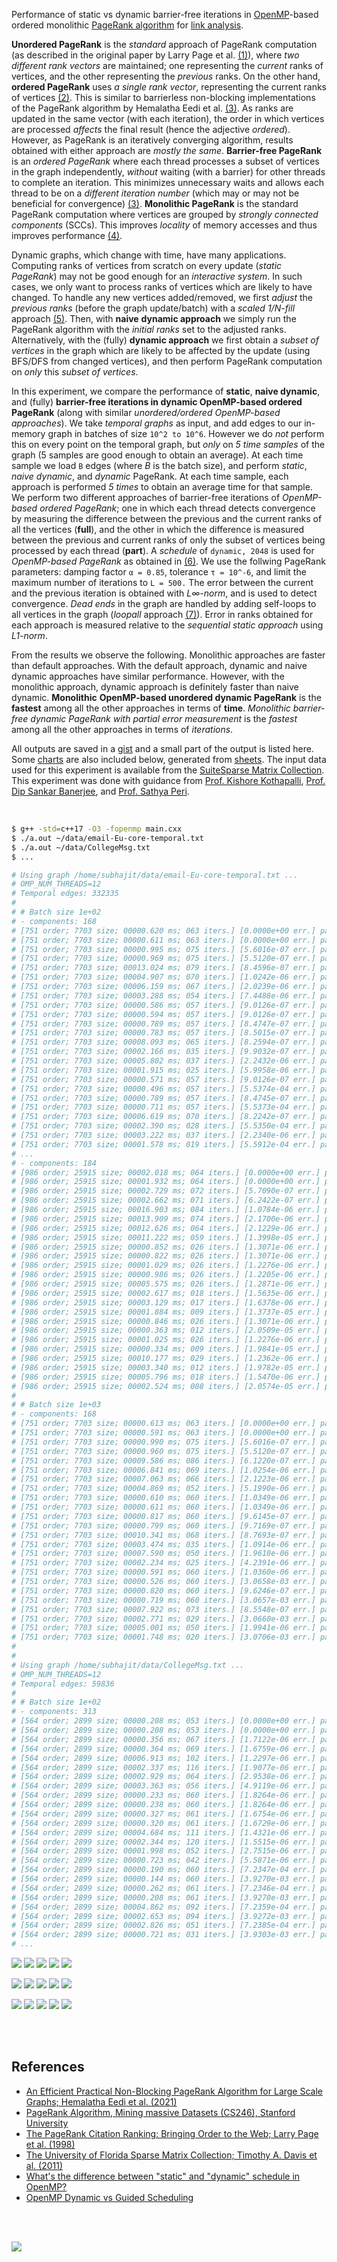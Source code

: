 Performance of static vs dynamic barrier-free iterations in [OpenMP]-based
ordered monolithic [PageRank algorithm] for [link analysis].

**Unordered PageRank** is the *standard* approach of PageRank computation (as
described in the original paper by Larry Page et al. [(1)]), where *two*
*different rank vectors* are maintained; one representing the *current* ranks of
vertices, and the other representing the *previous* ranks. On the other hand,
**ordered PageRank** uses *a single rank vector*, representing the current ranks
of vertices [(2)]. This is similar to barrierless non-blocking implementations
of the PageRank algorithm by Hemalatha Eedi et al. [(3)]. As ranks are updated
in the same vector (with each iteration), the order in which vertices are
processed *affects* the final result (hence the adjective *ordered*). However,
as PageRank is an iteratively converging algorithm, results obtained with either
approach are *mostly the same*. **Barrier-free PageRank** is an *ordered*
*PageRank* where each thread processes a subset of vertices in the graph
independently, *without* waiting (with a barrier) for other threads to complete an
iteration. This minimizes unnecessary waits and allows each thread to be on a
*different iteration number* (which may or may not be beneficial for convergence)
[(3)]. **Monolithic PageRank** is the standard PageRank computation where vertices
are grouped by *strongly connected components* (SCCs). This improves *locality* of
memory accesses and thus improves performance [(4)].

Dynamic graphs, which change with time, have many applications. Computing ranks
of vertices from scratch on every update (*static PageRank*) may not be good
enough for an *interactive system*. In such cases, we only want to process ranks
of vertices which are likely to have changed. To handle any new vertices
added/removed, we first *adjust* the *previous ranks* (before the graph
update/batch) with a *scaled 1/N-fill* approach [(5)]. Then, with **naive**
**dynamic approach** we simply run the PageRank algorithm with the *initial ranks*
set to the adjusted ranks. Alternatively, with the (fully) **dynamic approach**
we first obtain a *subset of vertices* in the graph which are likely to be
affected by the update (using BFS/DFS from changed vertices), and then perform
PageRank computation on *only* this *subset of vertices*.

In this experiment, we compare the performance of **static**, **naive dynamic**,
and (fully) **barrier-free iterations in dynamic OpenMP-based ordered PageRank**
(along with similar *unordered/ordered OpenMP-based approaches*). We take
*temporal graphs* as input, and add edges to our in-memory graph in batches of
size `10^2 to 10^6`. However we do *not* perform this on every point on the
temporal graph, but *only* on *5 time samples* of the graph (5 samples are good
enough to obtain an average). At each time sample we load `B` edges (where *B*
is the batch size), and perform *static*, *naive dynamic*, and *dynamic*
PageRank. At each time sample, each approach is performed *5 times* to obtain an
average time for that sample. We perform two different approaches of
barrier-free iterations of *OpenMP-based ordered PageRank*; one in which each
thread detects convergence by measuring the difference between the previous and
the current ranks of all the vertices (**full**), and the other in which the
difference is measured between the previous and current ranks of only the subset
of vertices being processed by each thread (**part**). A *schedule* of
`dynamic, 2048` is used for *OpenMP-based PageRank* as obtained in [(6)]. We use
the follwing PageRank parameters: damping factor `α = 0.85`, tolerance `τ = 10^-6`,
and limit the maximum number of iterations to `L = 500.` The error between the
current and the previous iteration is obtained with *L∞-norm*, and is used to
detect convergence. *Dead ends* in the graph are handled by adding self-loops to
all vertices in the graph (*loopall* approach [(7)]). Error in ranks obtained
for each approach is measured relative to the *sequential static approach* using
*L1-norm*.

From the results we observe the following. Monolithic approaches are faster than
default approaches. With the default approach, dynamic and naive dynamic
approaches have similar performance. However, with the monolithic approach,
dynamic approach is definitely faster than naive dynamic. **Monolithic**
**OpenMP-based unordered dynamic PageRank** is the **fastest** among all the other
approaches in terms of **time**. *Monolithic barrier-free dynamic PageRank with*
*partial error measurement* is the *fastest* among all the other approaches in
terms of *iterations*.

All outputs are saved in a [gist] and a small part of the output is listed here.
Some [charts] are also included below, generated from [sheets]. The input data
used for this experiment is available from the [SuiteSparse Matrix Collection].
This experiment was done with guidance from [Prof. Kishore Kothapalli],
[Prof. Dip Sankar Banerjee], and [Prof. Sathya Peri].

<br>

```bash
$ g++ -std=c++17 -O3 -fopenmp main.cxx
$ ./a.out ~/data/email-Eu-core-temporal.txt
$ ./a.out ~/data/CollegeMsg.txt
$ ...

# Using graph /home/subhajit/data/email-Eu-core-temporal.txt ...
# OMP_NUM_THREADS=12
# Temporal edges: 332335
#
# # Batch size 1e+02
# - components: 168
# [751 order; 7703 size; 00000.620 ms; 063 iters.] [0.0000e+00 err.] pagerankOmpUnorderedStatic
# [751 order; 7703 size; 00000.611 ms; 063 iters.] [0.0000e+00 err.] pagerankOmpUnorderedSplitStatic
# [751 order; 7703 size; 00000.995 ms; 075 iters.] [5.6016e-07 err.] pagerankOmpOrderedStatic
# [751 order; 7703 size; 00000.969 ms; 075 iters.] [5.5120e-07 err.] pagerankOmpOrderedSplitStatic
# [751 order; 7703 size; 00013.024 ms; 079 iters.] [8.4596e-07 err.] pagerankBarrierfreeFullOmpStatic
# [751 order; 7703 size; 00004.907 ms; 070 iters.] [1.0242e-06 err.] pagerankBarrierfreeFullOmpSplitStatic
# [751 order; 7703 size; 00006.159 ms; 067 iters.] [2.0239e-06 err.] pagerankBarrierfreePartOmpStatic
# [751 order; 7703 size; 00003.288 ms; 054 iters.] [7.4488e-06 err.] pagerankBarrierfreePartOmpSplitStatic
# [751 order; 7703 size; 00000.586 ms; 057 iters.] [9.0126e-07 err.] pagerankOmpUnorderedNaiveDynamic
# [751 order; 7703 size; 00000.594 ms; 057 iters.] [9.0126e-07 err.] pagerankOmpUnorderedSplitNaiveDynamic
# [751 order; 7703 size; 00000.789 ms; 057 iters.] [8.4747e-07 err.] pagerankOmpOrderedNaiveDynamic
# [751 order; 7703 size; 00000.783 ms; 057 iters.] [8.5015e-07 err.] pagerankOmpOrderedSplitNaiveDynamic
# [751 order; 7703 size; 00008.093 ms; 065 iters.] [8.2594e-07 err.] pagerankBarrierfreeFullOmpNaiveDynamic
# [751 order; 7703 size; 00002.166 ms; 035 iters.] [9.9032e-07 err.] pagerankBarrierfreeFullOmpSplitNaiveDynamic
# [751 order; 7703 size; 00005.802 ms; 037 iters.] [2.2432e-06 err.] pagerankBarrierfreePartOmpNaiveDynamic
# [751 order; 7703 size; 00001.915 ms; 025 iters.] [5.9958e-06 err.] pagerankBarrierfreePartOmpSplitNaiveDynamic
# [751 order; 7703 size; 00000.571 ms; 057 iters.] [9.0126e-07 err.] pagerankOmpUnorderedDynamic
# [751 order; 7703 size; 00000.496 ms; 057 iters.] [5.5374e-04 err.] pagerankOmpUnorderedSplitDynamic
# [751 order; 7703 size; 00000.789 ms; 057 iters.] [8.4745e-07 err.] pagerankOmpOrderedDynamic
# [751 order; 7703 size; 00000.711 ms; 057 iters.] [5.5373e-04 err.] pagerankOmpOrderedSplitDynamic
# [751 order; 7703 size; 00006.619 ms; 070 iters.] [8.2242e-07 err.] pagerankBarrierfreeFullOmpDynamic
# [751 order; 7703 size; 00002.390 ms; 028 iters.] [5.5350e-04 err.] pagerankBarrierfreeFullOmpSplitDynamic
# [751 order; 7703 size; 00003.222 ms; 037 iters.] [2.2340e-06 err.] pagerankBarrierfreePartOmpDynamic
# [751 order; 7703 size; 00001.578 ms; 019 iters.] [5.5912e-04 err.] pagerankBarrierfreePartOmpSplitDynamic
# ...
# - components: 184
# [986 order; 25915 size; 00002.018 ms; 064 iters.] [0.0000e+00 err.] pagerankOmpUnorderedStatic
# [986 order; 25915 size; 00001.932 ms; 064 iters.] [0.0000e+00 err.] pagerankOmpUnorderedSplitStatic
# [986 order; 25915 size; 00002.729 ms; 072 iters.] [5.7090e-07 err.] pagerankOmpOrderedStatic
# [986 order; 25915 size; 00002.662 ms; 071 iters.] [6.2422e-07 err.] pagerankOmpOrderedSplitStatic
# [986 order; 25915 size; 00016.903 ms; 084 iters.] [1.0784e-06 err.] pagerankBarrierfreeFullOmpStatic
# [986 order; 25915 size; 00013.909 ms; 074 iters.] [2.1700e-06 err.] pagerankBarrierfreeFullOmpSplitStatic
# [986 order; 25915 size; 00012.626 ms; 064 iters.] [2.1229e-06 err.] pagerankBarrierfreePartOmpStatic
# [986 order; 25915 size; 00011.222 ms; 059 iters.] [1.3998e-05 err.] pagerankBarrierfreePartOmpSplitStatic
# [986 order; 25915 size; 00000.852 ms; 026 iters.] [1.3071e-06 err.] pagerankOmpUnorderedNaiveDynamic
# [986 order; 25915 size; 00000.822 ms; 026 iters.] [1.3071e-06 err.] pagerankOmpUnorderedSplitNaiveDynamic
# [986 order; 25915 size; 00001.029 ms; 026 iters.] [1.2276e-06 err.] pagerankOmpOrderedNaiveDynamic
# [986 order; 25915 size; 00000.986 ms; 026 iters.] [1.2205e-06 err.] pagerankOmpOrderedSplitNaiveDynamic
# [986 order; 25915 size; 00005.575 ms; 026 iters.] [1.2871e-06 err.] pagerankBarrierfreeFullOmpNaiveDynamic
# [986 order; 25915 size; 00002.617 ms; 018 iters.] [1.5635e-06 err.] pagerankBarrierfreeFullOmpSplitNaiveDynamic
# [986 order; 25915 size; 00003.129 ms; 017 iters.] [1.6378e-06 err.] pagerankBarrierfreePartOmpNaiveDynamic
# [986 order; 25915 size; 00001.884 ms; 009 iters.] [1.3737e-05 err.] pagerankBarrierfreePartOmpSplitNaiveDynamic
# [986 order; 25915 size; 00000.846 ms; 026 iters.] [1.3071e-06 err.] pagerankOmpUnorderedDynamic
# [986 order; 25915 size; 00000.363 ms; 012 iters.] [2.0509e-05 err.] pagerankOmpUnorderedSplitDynamic
# [986 order; 25915 size; 00001.025 ms; 026 iters.] [1.2276e-06 err.] pagerankOmpOrderedDynamic
# [986 order; 25915 size; 00000.334 ms; 009 iters.] [1.9841e-05 err.] pagerankOmpOrderedSplitDynamic
# [986 order; 25915 size; 00010.177 ms; 029 iters.] [1.2362e-06 err.] pagerankBarrierfreeFullOmpDynamic
# [986 order; 25915 size; 00003.340 ms; 012 iters.] [1.9782e-05 err.] pagerankBarrierfreeFullOmpSplitDynamic
# [986 order; 25915 size; 00005.796 ms; 018 iters.] [1.5470e-06 err.] pagerankBarrierfreePartOmpDynamic
# [986 order; 25915 size; 00002.524 ms; 008 iters.] [2.0574e-05 err.] pagerankBarrierfreePartOmpSplitDynamic
#
# # Batch size 1e+03
# - components: 168
# [751 order; 7703 size; 00000.613 ms; 063 iters.] [0.0000e+00 err.] pagerankOmpUnorderedStatic
# [751 order; 7703 size; 00000.591 ms; 063 iters.] [0.0000e+00 err.] pagerankOmpUnorderedSplitStatic
# [751 order; 7703 size; 00000.990 ms; 075 iters.] [5.6016e-07 err.] pagerankOmpOrderedStatic
# [751 order; 7703 size; 00000.960 ms; 075 iters.] [5.5120e-07 err.] pagerankOmpOrderedSplitStatic
# [751 order; 7703 size; 00009.586 ms; 086 iters.] [6.1220e-07 err.] pagerankBarrierfreeFullOmpStatic
# [751 order; 7703 size; 00006.841 ms; 069 iters.] [1.0254e-06 err.] pagerankBarrierfreeFullOmpSplitStatic
# [751 order; 7703 size; 00007.063 ms; 066 iters.] [2.1223e-06 err.] pagerankBarrierfreePartOmpStatic
# [751 order; 7703 size; 00004.869 ms; 052 iters.] [5.1990e-06 err.] pagerankBarrierfreePartOmpSplitStatic
# [751 order; 7703 size; 00000.610 ms; 060 iters.] [1.0349e-06 err.] pagerankOmpUnorderedNaiveDynamic
# [751 order; 7703 size; 00000.611 ms; 060 iters.] [1.0349e-06 err.] pagerankOmpUnorderedSplitNaiveDynamic
# [751 order; 7703 size; 00000.817 ms; 060 iters.] [9.6145e-07 err.] pagerankOmpOrderedNaiveDynamic
# [751 order; 7703 size; 00000.799 ms; 060 iters.] [9.7169e-07 err.] pagerankOmpOrderedSplitNaiveDynamic
# [751 order; 7703 size; 00010.341 ms; 068 iters.] [8.7693e-07 err.] pagerankBarrierfreeFullOmpNaiveDynamic
# [751 order; 7703 size; 00003.474 ms; 035 iters.] [1.0914e-06 err.] pagerankBarrierfreeFullOmpSplitNaiveDynamic
# [751 order; 7703 size; 00007.590 ms; 050 iters.] [1.9610e-06 err.] pagerankBarrierfreePartOmpNaiveDynamic
# [751 order; 7703 size; 00002.234 ms; 025 iters.] [4.2391e-06 err.] pagerankBarrierfreePartOmpSplitNaiveDynamic
# [751 order; 7703 size; 00000.591 ms; 060 iters.] [1.0360e-06 err.] pagerankOmpUnorderedDynamic
# [751 order; 7703 size; 00000.526 ms; 060 iters.] [3.0658e-03 err.] pagerankOmpUnorderedSplitDynamic
# [751 order; 7703 size; 00000.820 ms; 060 iters.] [9.6246e-07 err.] pagerankOmpOrderedDynamic
# [751 order; 7703 size; 00000.719 ms; 060 iters.] [3.0657e-03 err.] pagerankOmpOrderedSplitDynamic
# [751 order; 7703 size; 00007.922 ms; 073 iters.] [8.5548e-07 err.] pagerankBarrierfreeFullOmpDynamic
# [751 order; 7703 size; 00002.771 ms; 029 iters.] [3.0660e-03 err.] pagerankBarrierfreeFullOmpSplitDynamic
# [751 order; 7703 size; 00005.001 ms; 050 iters.] [1.9941e-06 err.] pagerankBarrierfreePartOmpDynamic
# [751 order; 7703 size; 00001.748 ms; 020 iters.] [3.0706e-03 err.] pagerankBarrierfreePartOmpSplitDynamic
#
#
# Using graph /home/subhajit/data/CollegeMsg.txt ...
# OMP_NUM_THREADS=12
# Temporal edges: 59836
#
# # Batch size 1e+02
# - components: 313
# [564 order; 2899 size; 00000.208 ms; 053 iters.] [0.0000e+00 err.] pagerankOmpUnorderedStatic
# [564 order; 2899 size; 00000.208 ms; 053 iters.] [0.0000e+00 err.] pagerankOmpUnorderedSplitStatic
# [564 order; 2899 size; 00000.356 ms; 067 iters.] [1.7122e-06 err.] pagerankOmpOrderedStatic
# [564 order; 2899 size; 00000.364 ms; 069 iters.] [1.6759e-06 err.] pagerankOmpOrderedSplitStatic
# [564 order; 2899 size; 00006.913 ms; 102 iters.] [1.2297e-06 err.] pagerankBarrierfreeFullOmpStatic
# [564 order; 2899 size; 00002.337 ms; 116 iters.] [1.9077e-06 err.] pagerankBarrierfreeFullOmpSplitStatic
# [564 order; 2899 size; 00002.929 ms; 064 iters.] [2.9538e-06 err.] pagerankBarrierfreePartOmpStatic
# [564 order; 2899 size; 00003.363 ms; 056 iters.] [4.9119e-06 err.] pagerankBarrierfreePartOmpSplitStatic
# [564 order; 2899 size; 00000.233 ms; 060 iters.] [1.8264e-06 err.] pagerankOmpUnorderedNaiveDynamic
# [564 order; 2899 size; 00000.238 ms; 060 iters.] [1.8264e-06 err.] pagerankOmpUnorderedSplitNaiveDynamic
# [564 order; 2899 size; 00000.327 ms; 061 iters.] [1.6754e-06 err.] pagerankOmpOrderedNaiveDynamic
# [564 order; 2899 size; 00000.320 ms; 061 iters.] [1.6729e-06 err.] pagerankOmpOrderedSplitNaiveDynamic
# [564 order; 2899 size; 00004.684 ms; 111 iters.] [1.4321e-06 err.] pagerankBarrierfreeFullOmpNaiveDynamic
# [564 order; 2899 size; 00002.344 ms; 120 iters.] [1.5515e-06 err.] pagerankBarrierfreeFullOmpSplitNaiveDynamic
# [564 order; 2899 size; 00001.998 ms; 052 iters.] [2.7515e-06 err.] pagerankBarrierfreePartOmpNaiveDynamic
# [564 order; 2899 size; 00000.723 ms; 042 iters.] [5.5871e-06 err.] pagerankBarrierfreePartOmpSplitNaiveDynamic
# [564 order; 2899 size; 00000.190 ms; 060 iters.] [7.2347e-04 err.] pagerankOmpUnorderedDynamic
# [564 order; 2899 size; 00000.144 ms; 060 iters.] [3.9270e-03 err.] pagerankOmpUnorderedSplitDynamic
# [564 order; 2899 size; 00000.262 ms; 061 iters.] [7.2346e-04 err.] pagerankOmpOrderedDynamic
# [564 order; 2899 size; 00000.208 ms; 061 iters.] [3.9270e-03 err.] pagerankOmpOrderedSplitDynamic
# [564 order; 2899 size; 00004.862 ms; 092 iters.] [7.2359e-04 err.] pagerankBarrierfreeFullOmpDynamic
# [564 order; 2899 size; 00002.653 ms; 094 iters.] [3.9272e-03 err.] pagerankBarrierfreeFullOmpSplitDynamic
# [564 order; 2899 size; 00002.826 ms; 051 iters.] [7.2385e-04 err.] pagerankBarrierfreePartOmpDynamic
# [564 order; 2899 size; 00000.721 ms; 031 iters.] [3.9303e-03 err.] pagerankBarrierfreePartOmpSplitDynamic
# ...
```

[![](https://i.imgur.com/37rJGjh.png)][sheetp]
[![](https://i.imgur.com/qauNm2R.png)][sheetp]
[![](https://i.imgur.com/vkiba2H.png)][sheetp]
[![](https://i.imgur.com/PENQ8um.png)][sheetp]
[![](https://i.imgur.com/ABxOjJz.png)][sheetp]

[![](https://i.imgur.com/54KAiyp.png)][sheetp]
[![](https://i.imgur.com/s1mYDll.png)][sheetp]
[![](https://i.imgur.com/gyqpxn3.png)][sheetp]
[![](https://i.imgur.com/ac23NF3.png)][sheetp]
[![](https://i.imgur.com/batwBYg.png)][sheetp]

[![](https://i.imgur.com/kk5z0EF.png)][sheetp]
[![](https://i.imgur.com/ppHz5zN.png)][sheetp]
[![](https://i.imgur.com/xC7Di3c.png)][sheetp]
[![](https://i.imgur.com/b0EUO5J.png)][sheetp]
[![](https://i.imgur.com/MSDDHIC.png)][sheetp]

<br>
<br>


## References

- [An Efficient Practical Non-Blocking PageRank Algorithm for Large Scale Graphs; Hemalatha Eedi et al. (2021)](https://ieeexplore.ieee.org/document/9407114)
- [PageRank Algorithm, Mining massive Datasets (CS246), Stanford University](https://www.youtube.com/watch?v=ke9g8hB0MEo)
- [The PageRank Citation Ranking: Bringing Order to the Web; Larry Page et al. (1998)](https://citeseerx.ist.psu.edu/viewdoc/summary?doi=10.1.1.38.5427)
- [The University of Florida Sparse Matrix Collection; Timothy A. Davis et al. (2011)](https://doi.org/10.1145/2049662.2049663)
- [What's the difference between "static" and "dynamic" schedule in OpenMP?](https://stackoverflow.com/a/10852852/1413259)
- [OpenMP Dynamic vs Guided Scheduling](https://stackoverflow.com/a/43047074/1413259)

<br>
<br>


[![](https://i.imgur.com/Fg73quJ.jpg)](https://www.youtube.com/watch?v=IY1VxuN7A14)<br>


[(1)]: https://citeseerx.ist.psu.edu/viewdoc/summary?doi=10.1.1.38.5427
[(2)]: https://github.com/puzzlef/pagerank-ordered-vs-unordered
[(3)]: https://ieeexplore.ieee.org/document/9407114
[(4)]: https://ieeexplore.ieee.org/document/9835216
[(5)]: https://gist.github.com/wolfram77/eb7a3b2e44e3c2069e046389b45ead03
[(6)]: https://github.com/puzzlef/pagerank-openmp-adjust-schedule
[(7)]: https://gist.github.com/wolfram77/94c38b9cfbf0c855e5f42fa24a8602fc
[Prof. Dip Sankar Banerjee]: https://sites.google.com/site/dipsankarban/
[Prof. Kishore Kothapalli]: https://faculty.iiit.ac.in/~kkishore/
[Prof. Sathya Peri]: https://people.iith.ac.in/sathya_p/
[SuiteSparse Matrix Collection]: https://sparse.tamu.edu
[OpenMP]: https://en.wikipedia.org/wiki/OpenMP
[PageRank algorithm]: https://en.wikipedia.org/wiki/PageRank
[link analysis]: https://en.wikipedia.org/wiki/Network_theory#Link_analysis
[gist]: https://gist.github.com/wolfram77/ffef48d413ed5ba958f03eaa8340432b
[charts]: https://imgur.com/a/oP0M3k9
[sheets]: https://docs.google.com/spreadsheets/d/16F5TUYKK4nJGAXYxvP0uFJrIhuxUxUIPnytl9qQaY_s/edit?usp=sharing
[sheetp]: https://docs.google.com/spreadsheets/d/e/2PACX-1vTEf2ffkQQUY5i1MOOKnOHHQ_odxkNdwZYn_pWPD6I__yNsEtgfA_kOJZykItwVMXDTmzs_dZaJk_5M/pubhtml
